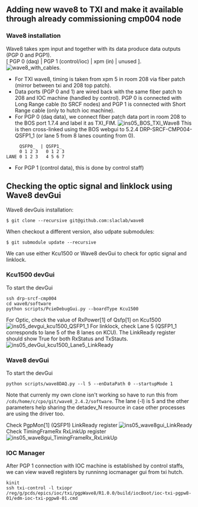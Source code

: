 ## Adding new wave8 to TXI and make it available through already commissioning cmp004 node 
### Wave8 installation 
Wave8 takes xpm input and together with its data produce data outputs (PGP 0 and PGP1).  
[ PGP 0 (daq) | PGP 1 (control/ioc) | xpm (in) | unused ].  
![wave8_with_cables](/psdaq/images/wave8_with_cables.png). 
* For TXI wave8, timing is taken from xpm 5 in room 208 via fiber patch (mirror between txi and 208 top patch). 
* Data ports (PGP 0 and 1) are wired back with the same fiber patch to 208 and IOC machine (handled by control). PGP 0 is connected with Long Range cable (to SRCF nodes) and PGP 1 is connected with Short Range cable (only to hutch ioc machine).   
* For PGP 0 (daq data), we connect fiber patch data port in room 208 to the BOS port 1.7.4 and label it as TXI_FIM. 
![ins05_BOS_TXI_Wave8](/psdaq/images/ins05_BOS_TXI_Wave8.png)
This is then cross-linked using the BOS webgui to 5.2.4 DRP-SRCF-CMP004-QSFP1_1 (or lane 5 from 8 lanes counting from 0).
```
     QSFP0_  | QSFP1_
     0 1 2 3   0 1 2 3
LANE 0 1 2 3   4 5 6 7
```
* For PGP 1 (control data), this is done by control staff)

## Checking the optic signal and linklock using Wave8 devGui
Wave8 devGuis installation:
```
$ git clone --recursive git@github.com:slaclab/wave8
```
When checkout a different version, also udpate submodules:
```
$ git submodule update --recursive
```
We can use either Kcu1500 or Wave8 devGui to check for optic signal and linklock.
### Kcu1500 devGui
To start the devGui
```
ssh drp-srcf-cmp004
cd wave8/software
python scripts/PcieDebugGui.py --boardType Kcu1500
```
For Optic, check the value of RxPower[1] of Qsfp[1] on Kcu1500
![ins05_devgui_kcu1500_QSFP1_1](/psdaq/images/ins05_devgui_kcu1500_QSFP1_1.png)
For linklock, check Lane 5 (QSFP1_1 corresponds to lane 5 of the 8 lanes on KCU). 
The LinkReady register should show True for both RxStatus and TxStauts. 
![ins05_devGui_kcu1500_Lane5_LinkReady](/psdaq/images/ins05_devGui_kcu1500_Lane5_LinkReady.png)
### Wave8 devGui
To start the devGui
```
python scripts/wave8DAQ.py --l 5 --enDataPath 0 --startupMode 1
```
Note that currenly my own clone isn't working so have to run this from `/cds/home/c/cpo/git/wave8_2.4.2/software`. The lane (-l) is 5 and the other parameters help sharing the detadev_N resource in case other processes are using the driver too.

Check PgpMon[1] (QSFP1) LinkReady register
![ins05_wave8gui_LinkReady](/psdaq/images/ins05_wave8gui_LinkReady.png)
Check TimingFrameRx RxLinkUp register
![ins05_wave8gui_TimingFrameRx_RxLinkUp](/psdaq/images/ins05_wave8gui_TimingFrameRx_RxLinkUp.png)
### IOC Manager
After PGP 1 connection with IOC machine is established by control staffs, we can view wave8 registers by runninng iocmanager gui from txi hutch.
```
kinit
ssh txi-control -l txiopr
/reg/g/pcds/epics/ioc/txi/pgpWave8/R1.0.0/build/iocBoot/ioc-txi-pgpw8-01/edm-ioc-txi-pgpw8-01.cmd
```




